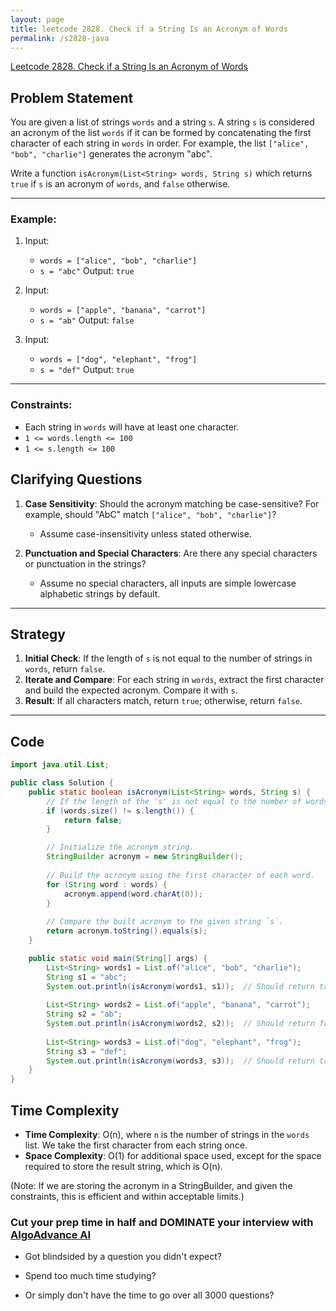 ```yaml
---
layout: page
title: leetcode 2828. Check if a String Is an Acronym of Words
permalink: /s2828-java
---
```

[Leetcode 2828. Check if a String Is an Acronym of Words](https://algoadvance.github.io/algoadvance/l2828)
## Problem Statement

You are given a list of strings `words` and a string `s`. A string `s` is considered an acronym of the list `words` if it can be formed by concatenating the first character of each string in `words` in order. For example, the list `["alice", "bob", "charlie"]` generates the acronym "abc".

Write a function `isAcronym(List<String> words, String s)` which returns `true` if `s` is an acronym of `words`, and `false` otherwise.

---

### Example:
1. Input:
    - `words = ["alice", "bob", "charlie"]`
    - `s = "abc"`
   Output: `true`
   
2. Input:
    - `words = ["apple", "banana", "carrot"]`
    - `s = "ab"`
   Output: `false`

3. Input:
    - `words = ["dog", "elephant", "frog"]`
    - `s = "def"`
   Output: `true`

---

### Constraints:
- Each string in `words` will have at least one character.
- `1 <= words.length <= 100`
- `1 <= s.length <= 100`

## Clarifying Questions
1. **Case Sensitivity**: Should the acronym matching be case-sensitive? For example, should "AbC" match `["alice", "bob", "charlie"]`?
   - Assume case-insensitivity unless stated otherwise.
   
2. **Punctuation and Special Characters**: Are there any special characters or punctuation in the strings?
   - Assume no special characters, all inputs are simple lowercase alphabetic strings by default.

---

## Strategy
1. **Initial Check**: If the length of `s` is not equal to the number of strings in `words`, return `false`.
2. **Iterate and Compare**: For each string in `words`, extract the first character and build the expected acronym. Compare it with `s`.
3. **Result**: If all characters match, return `true`; otherwise, return `false`.

---

## Code

```java
import java.util.List;

public class Solution {
    public static boolean isAcronym(List<String> words, String s) {
        // If the length of the 's' is not equal to the number of words, it cannot be an acronym.
        if (words.size() != s.length()) {
            return false;
        }

        // Initialize the acronym string.
        StringBuilder acronym = new StringBuilder();
        
        // Build the acronym using the first character of each word.
        for (String word : words) {
            acronym.append(word.charAt(0));
        }
        
        // Compare the built acronym to the given string `s`.
        return acronym.toString().equals(s);
    }

    public static void main(String[] args) {
        List<String> words1 = List.of("alice", "bob", "charlie");
        String s1 = "abc";
        System.out.println(isAcronym(words1, s1));  // Should return true
    
        List<String> words2 = List.of("apple", "banana", "carrot");
        String s2 = "ab";
        System.out.println(isAcronym(words2, s2));  // Should return false
    
        List<String> words3 = List.of("dog", "elephant", "frog");
        String s3 = "def";
        System.out.println(isAcronym(words3, s3));  // Should return true
    }
}
```

## Time Complexity
- **Time Complexity**: O(n), where `n` is the number of strings in the `words` list. We take the first character from each string once.
- **Space Complexity**: O(1) for additional space used, except for the space required to store the result string, which is O(n).

(Note: If we are storing the acronym in a StringBuilder, and given the constraints, this is efficient and within acceptable limits.)


### Cut your prep time in half and DOMINATE your interview with [AlgoAdvance AI](https://algoAdvance.com)

- Got blindsided by a question you didn't expect?

- Spend too much time studying?

- Or simply don't have the time to go over all 3000 questions?

